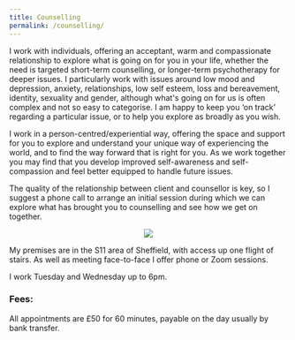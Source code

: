```yaml
---
title: Counselling
permalink: /counselling/
---
```

I work with individuals, offering an acceptant, warm and compassionate relationship to explore what is going on for you in your life, whether the need is targeted short-term counselling, or longer-term psychotherapy for deeper issues. I particularly work with issues around low mood and depression, anxiety, relationships, low self esteem, loss and bereavement, identity, sexuality and gender, although what's going on for us is often complex and not so easy to categorise. I am happy to keep you ‘on track’ regarding a particular issue, or to help you explore as broadly as you wish.

I work in a person-centred/experiential way, offering the space and support for you to explore and understand your unique way of experiencing the world, and to find the way forward that is right for you. As we work together you may find that you develop improved self-awareness and self-compassion and feel better equipped to handle future issues.

The quality of the relationship between client and counsellor is key, so I suggest a phone call to arrange an initial session during which we can explore what has brought you to counselling and see how we get on together.

<div id="image" class="image" align="center"><img src="{{ "/images/TherapyRoomSmall.jpg" | absolute_url }}" class="centered fit" /></div>

My premises are in the S11 area of Sheffield, with access up one flight of stairs. As well as meeting face-to-face I offer phone or Zoom sessions.


I work Tuesday and Wednesday up to 6pm. 
 
### Fees:

All appointments are £50 for 60 minutes, payable on the day usually by bank transfer.

